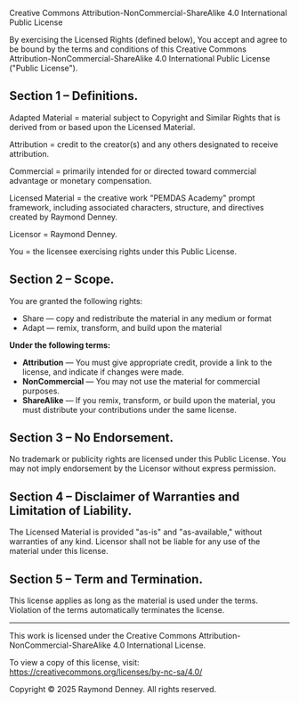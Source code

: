 Creative Commons Attribution-NonCommercial-ShareAlike 4.0 International Public License

By exercising the Licensed Rights (defined below), You accept and agree to be bound by the terms and conditions of this Creative Commons Attribution-NonCommercial-ShareAlike 4.0 International Public License ("Public License").

## Section 1 – Definitions.

Adapted Material = material subject to Copyright and Similar Rights that is derived from or based upon the Licensed Material.

Attribution = credit to the creator(s) and any others designated to receive attribution.

Commercial = primarily intended for or directed toward commercial advantage or monetary compensation.

Licensed Material = the creative work "PEMDAS Academy" prompt framework, including associated characters, structure, and directives created by Raymond Denney.

Licensor = Raymond Denney.

You = the licensee exercising rights under this Public License.

## Section 2 – Scope.

You are granted the following rights:
- Share — copy and redistribute the material in any medium or format
- Adapt — remix, transform, and build upon the material

**Under the following terms:**
- **Attribution** — You must give appropriate credit, provide a link to the license, and indicate if changes were made.
- **NonCommercial** — You may not use the material for commercial purposes.
- **ShareAlike** — If you remix, transform, or build upon the material, you must distribute your contributions under the same license.

## Section 3 – No Endorsement.

No trademark or publicity rights are licensed under this Public License. You may not imply endorsement by the Licensor without express permission.

## Section 4 – Disclaimer of Warranties and Limitation of Liability.

The Licensed Material is provided "as-is" and "as-available," without warranties of any kind. Licensor shall not be liable for any use of the material under this license.

## Section 5 – Term and Termination.

This license applies as long as the material is used under the terms. Violation of the terms automatically terminates the license.

---

This work is licensed under the Creative Commons Attribution-NonCommercial-ShareAlike 4.0 International License.

To view a copy of this license, visit:  
https://creativecommons.org/licenses/by-nc-sa/4.0/

Copyright © 2025 Raymond Denney. All rights reserved.
